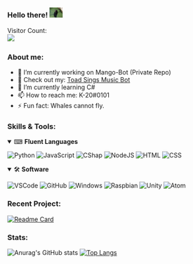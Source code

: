 ### Hello there! <img src="https://raw.githubusercontent.com/K-209/K-209/main/resources/tenor.gif" width="30px">
<p align="left"> 
    Visitor Count:<br>
  <img src="https://profile-counter.glitch.me/K-209/count.svg" />
</p>

### About me:
- 🔭 I’m currently working on Mango-Bot (Private Repo)
- 👀 Check out my: [Toad Sings Music Bot](https://github.com/K-209/Toad-Sings-Discord-Bot)
- 🌱 I’m currently learning C#
- 📫 How to reach me: K-20#0101
- ⚡ Fun fact: Whales cannot fly.

### Skills & Tools:

<details open>
<summary>⌨ <b>Fluent Languages</b></summary>
<p>

![Python](https://img.shields.io/badge/Python-3776AB?style=for-the-badge&logo=python&logoColor=white)
![JavaScript](https://img.shields.io/badge/JavaScript-F7DF1E?style=for-the-badge&logo=javascript&logoColor=black)
![CShap](https://img.shields.io/badge/CSharp-464EB8?style=for-the-badge&logo=csharp&logoColor=white)
![NodeJS](https://img.shields.io/badge/Node.js-43853D?style=for-the-badge&logo=nodedotjs&logoColor=white)
![HTML](https://img.shields.io/badge/HTML-E34F26?style=for-the-badge&logo=html5&logoColor=white)
![CSS](https://img.shields.io/badge/CSS-1572B6?style=for-the-badge&logo=css3&logoColor=white)
</p>
</details>


<details open>
<summary>🛠 <b>Software</b></summary>
<p>

![VSCode](https://img.shields.io/badge/VSCode-808080?style=for-the-badge&logo=visualstudiocode&logoColor=blue)
![GitHub](https://img.shields.io/badge/GitHub-181717?style=for-the-badge&logo=GitHub&logoColor=white)
![Windows](https://img.shields.io/badge/Windows-0078D6?style=for-the-badge&logo=Windows&logoColor=white)
![Raspbian](https://img.shields.io/badge/Raspbian%20-C51A4A?style=for-the-badge&logo=Raspberry%20Pi&logoColor=white)
![Unity](https://img.shields.io/badge/Unity-EAEAEA?style=for-the-badge&logo=unity&logoColor=black)
![Atom](https://img.shields.io/badge/Atom-1caa76?style=for-the-badge&logo=atom&logoColor=685c5c)
</p>
</details>


### Recent Project:
[![Readme Card](https://github-readme-stats.vercel.app/api/pin/?username=K-209&repo=Toad-Sings-Discord-Bot&theme=nightowl)](https://github.com/K-209/Toad-Sings-Discord-Bot) 

### Stats:
![Anurag's GitHub stats](https://github-readme-stats.vercel.app/api?username=K-209&show_icons=true&theme=nightowl) [![Top Langs](https://github-readme-stats.vercel.app/api/top-langs/?username=K-209&layout=compact&theme=nightowl)](https://github.com/anuraghazra/github-readme-stats)




